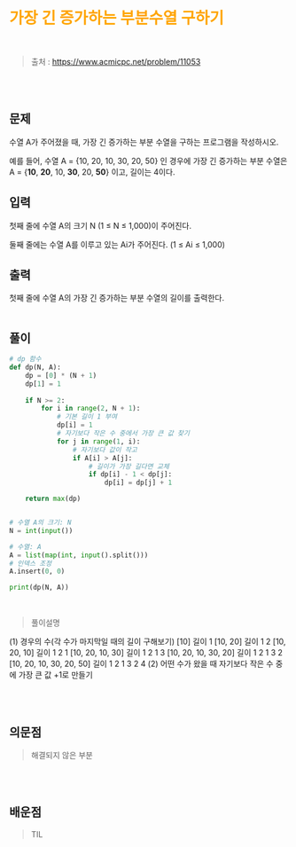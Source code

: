 <br/><Br>

<span style = "color:orange">

# 가장 긴 증가하는 부분수열 구하기
</span>
<br>

> 출처 : https://www.acmicpc.net/problem/11053

<br/><br>

## 문제

수열 A가 주어졌을 때, 가장 긴 증가하는 부분 수열을 구하는 프로그램을 작성하시오.

예를 들어, 수열 A = {10, 20, 10, 30, 20, 50} 인 경우에 가장 긴 증가하는 부분 수열은 A = {**10**, **20**, 10, **30**, 20, **50**} 이고, 길이는 4이다.

## 입력

첫째 줄에 수열 A의 크기 N (1 ≤ N ≤ 1,000)이 주어진다.

둘째 줄에는 수열 A를 이루고 있는 Ai가 주어진다. (1 ≤ Ai ≤ 1,000)

## 출력

첫째 줄에 수열 A의 가장 긴 증가하는 부분 수열의 길이를 출력한다.<br/><br>

## 풀이

```python
# dp 함수
def dp(N, A):
    dp = [0] * (N + 1)
    dp[1] = 1
    
    if N >= 2:
        for i in range(2, N + 1):
            # 기본 길이 1 부여
            dp[i] = 1
            # 자기보다 작은 수 중에서 가장 큰 값 찾기
            for j in range(1, i):
                # 자기보다 값이 작고
                if A[i] > A[j]:
                    # 길이가 가장 길다면 교체
                    if dp[i] - 1 < dp[j]:
                        dp[i] = dp[j] + 1

    return max(dp)


# 수열 A의 크기: N
N = int(input())

# 수열: A
A = list(map(int, input().split()))
# 인덱스 조정
A.insert(0, 0)

print(dp(N, A))

```
<br>

> 풀이설명

(1) 경우의 수(각 수가 마지막일 때의 길이 구해보기)
     [10]
길이  1
     [10, 20]
길이  1   2
     [10, 20, 10]
길이  1   2   1
     [10, 20, 10, 30]
길이  1   2   1   3
     [10, 20, 10, 30, 20]
길이  1   2   1   3   2
     [10, 20, 10, 30, 20, 50]
길이  1   2   1   3   2   4
(2) 어떤 수가 왔을 때 자기보다 작은 수 중에 가장 큰 값 +1로 만들기

<br/><br>


## 의문점
> 해결되지 않은 부분


<br/><br>


## 배운점
> TIL

